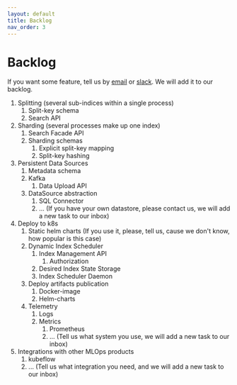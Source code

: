 ```yaml
---
layout: default
title: Backlog
nav_order: 3
---
```


# Backlog

If you want some feature, tell us by [email](info@spacehosting.io) or [slack](spacehostingworkspace.slack.com). We will add it to our backlog.

1. Splitting (several sub-indices within a single process)
    1. Split-key schema
    2. Search API
2. Sharding (several processes make up one index)
    1. Search Facade API
    2. Sharding schemas
        1. Explicit split-key mapping
        2. Split-key hashing
3. Persistent Data Sources
    1. Metadata schema
    2. Kafka
        1. Data Upload API
    3. DataSource abstraction 
        1. SQL Connector
        2. ... (If you have your own datastore, please contact us, we will add a new task to our inbox)
4. Deploy to k8s
    1. Static helm charts (If you use it, please, tell us, cause we don't know, how popular is this case)
    2. Dynamic Index Scheduler
        1. Index Management API
            1. Authorization
        2. Desired Index State Storage
        3. Index Scheduler Daemon
    3. Deploy artifacts publication
        1. Docker-image
        2. Helm-charts
    4. Telemetry
        1. Logs
        2. Metrics
            1. Prometheus 
            2. ... (Tell us what system you use, we will add a new task to our inbox)
5. Integrations with other MLOps products
    1. kubeflow
    2. ... (Tell us what integration you need, and we will add a new task to our inbox)
